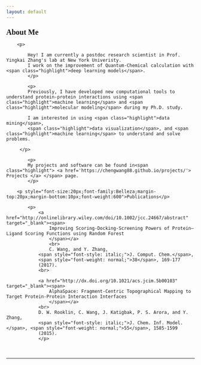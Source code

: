 ```yaml
---
layout: default
---
```


<div class="row">
        <p style="font-size:20px;font-family:Belleza;margin-top:20px;margin-bottom:10px;font-weight:600">About Me</p>

        <p>

            Hey! I am currently a postdoc research scientist in Prof. Yingkai Zhang's lab at New York Univeristy. 
            I work on the improvement of Quantum-Chemical calculation with <span class="highlight">deep learning models</span>. 
            </p>

            <p>
            Previously, I have developed new computational tools to understand protein-protein interactions using <span class="highlight">machine learning</span> and <span class="highlight">molecular modeling</span> during my Ph.D. study. 
            
            I am interested in using <span class="highlight">data mining</span>, 
            <span class="highlight">data visualization</span>, and <span class="highlight">machine learning</span> to understand and solve problems.

         </p>   

            <p>
            My projects and software can be found in<span class="highlight"> <a href='https://chengwang88.github.io/projects/'> Projects </a> </span> page.
            </p>
        
        <p style="font-size:20px;font-family:Belleza;margin-top:20px;margin-bottom:10px;font-weight:600">Publications</p>
        
			<p>
				<a href="http://onlinelibrary.wiley.com/doi/10.1002/jcc.24667/abstract" target="_blank"><span>
                    Improving Scoring-Docking-Screening Powers of Protein–Ligand Scoring Functions using Random Forest
                    </span></a>
                    <br>
                    C. Wang, and Y. Zhang,
				<span style="font-style: italic;">J. Comput. Chem.</span>,
				<span style="font-weight: normal;">38</span>, 169-177
				(2017).
                <br>
            
				<a href="http://dx.doi.org/10.1021/acs.jcim.5b00103" target="_blank"><span>
                    AlphaSpace: Fragment-Centric Topographical Mapping to Target Protein-Protein Interaction Interfaces
                    </span></a>
                <br>
                D. W. Rooklin, C. Wang, J. Katigbak, P. S. Arora, and Y. Zhang,
				<span style="font-style: italic;">J. Chem. Inf. Model.</span>, <span style="font-weight: normal;">55</span>, 1585-1599
				(2015).
				</p>
        





<br/>
<hr/>
<br/>


<span class="contacticon center" id="social">
<a href="mailto:njuwangcheng@gmail.com" id="email" target="_blank"><i class="fa fa-envelope-square"></i></a>
<a href="https://github.com/chengwang88" id="github" target="_blank"><i class="fa fa-github-square"></i></a>
<a href="https://www.linkedin.com/in/chengwang1988" id="linkedin" target="_blank"><i class="fa fa-linkedin-square"></i></a>
</span>

<br/>

</div>
